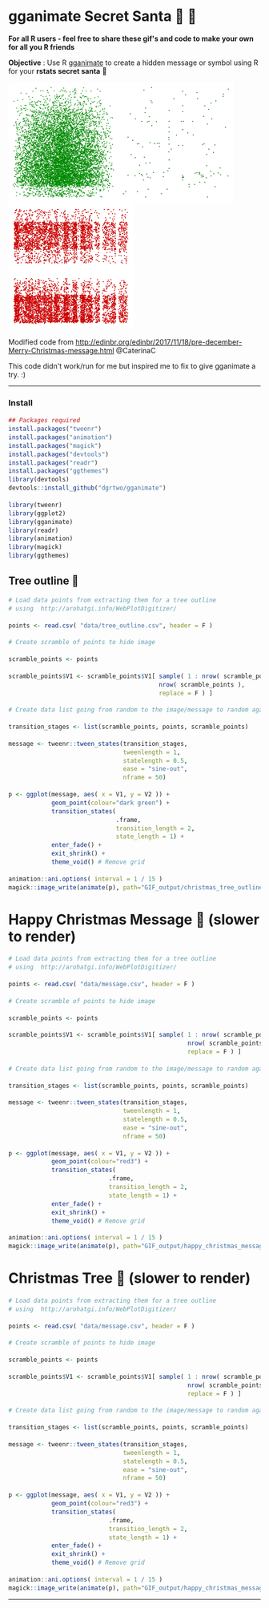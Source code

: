 # gganimate Secret Santa  :christmas_tree: :santa:

**For all R users - feel free to share these gif's and code to make your own for all you R friends**

**Objective** : Use R [gganimate](https://github.com/thomasp85/gganimate) to create a hidden message or symbol using R for your **rstats secret santa**  :gift:

<img src="https://github.com/adaish/gganimate_secret_santa/blob/master/GIF_output/christmas_tree.gif" width="220" height="240" /><img src="https://github.com/adaish/gganimate_secret_santa/blob/master/GIF_output/christmas_tree_outline.gif" width="230" height="240" /><img src="https://github.com/adaish/gganimate_secret_santa/blob/master/GIF_output/happy_christmas_message.gif" width="250" height="250" />

Modified code from http://edinbr.org/edinbr/2017/11/18/pre-december-Merry-Christmas-message.html @CaterinaC

This code didn't work/run for me but inspired me to fix to give gganimate a try. :)

----
### Install 
``` r
## Packages required
install.packages("tweenr")
install.packages("animation")
install.packages("magick")
install.packages("devtools")
install.packages("readr")
install.packages("ggthemes")
library(devtools)
devtools::install_github("dgrtwo/gganimate")

library(tweenr)
library(ggplot2)
library(gganimate)
library(readr)
library(animation)
library(magick)
library(ggthemes)
```
## Tree outline :christmas_tree:
``` r
# Load data points from extracting them for a tree outline 
# using  http://arohatgi.info/WebPlotDigitizer/

points <- read.csv( "data/tree_outline.csv", header = F )

# Create scramble of points to hide image 

scramble_points <- points

scramble_points$V1 <- scramble_points$V1[ sample( 1 : nrow( scramble_points ),
                                          nrow( scramble_points ),
                                          replace = F ) ]

# Create data list going from random to the image/message to random again

transition_stages <- list(scramble_points, points, scramble_points)

message <- tweenr::tween_states(transition_stages,
                                tweenlength = 1,
                                statelength = 0.5,
                                ease = "sine-out", 
                                nframe = 50) 

p <- ggplot(message, aes( x = V1, y = V2 )) + 
            geom_point(colour="dark green") + 
            transition_states(
                              .frame,
                              transition_length = 2,
                              state_length = 1) +
            enter_fade() + 
            exit_shrink() + 
            theme_void() # Remove grid 

animation::ani.options( interval = 1 / 15 )
magick::image_write(animate(p), path="GIF_output/christmas_tree_outline.gif")
```
# Happy Christmas Message :santa: (slower to render)
``` r
# Load data points from extracting them for a tree outline 
# using  http://arohatgi.info/WebPlotDigitizer/

points <- read.csv( "data/message.csv", header = F )

# Create scramble of points to hide image 

scramble_points <- points

scramble_points$V1 <- scramble_points$V1[ sample( 1 : nrow( scramble_points ),
                                                  nrow( scramble_points ),
                                                  replace = F ) ]

# Create data list going from random to the image/message to random again

transition_stages <- list(scramble_points, points, scramble_points)

message <- tweenr::tween_states(transition_stages,
                                tweenlength = 1,
                                statelength = 0.5,
                                ease = "sine-out", 
                                nframe = 50) 

p <- ggplot(message, aes( x = V1, y = V2 )) + 
            geom_point(colour="red3") + 
            transition_states(
                            .frame,
                            transition_length = 2,
                            state_length = 1) +
            enter_fade() + 
            exit_shrink() + 
            theme_void() # Remove grid 

animation::ani.options( interval = 1 / 15 )
magick::image_write(animate(p), path="GIF_output/happy_christmas_message.gif")
```
# Christmas Tree :christmas_tree: (slower to render)
``` r
# Load data points from extracting them for a tree outline 
# using  http://arohatgi.info/WebPlotDigitizer/

points <- read.csv( "data/message.csv", header = F )

# Create scramble of points to hide image 

scramble_points <- points

scramble_points$V1 <- scramble_points$V1[ sample( 1 : nrow( scramble_points ),
                                                  nrow( scramble_points ),
                                                  replace = F ) ]

# Create data list going from random to the image/message to random again

transition_stages <- list(scramble_points, points, scramble_points)

message <- tweenr::tween_states(transition_stages,
                                tweenlength = 1,
                                statelength = 0.5,
                                ease = "sine-out", 
                                nframe = 50) 

p <- ggplot(message, aes( x = V1, y = V2 )) + 
            geom_point(colour="red3") + 
            transition_states(
                            .frame,
                            transition_length = 2,
                            state_length = 1) +
            enter_fade() + 
            exit_shrink() + 
            theme_void() # Remove grid 

animation::ani.options( interval = 1 / 15 )
magick::image_write(animate(p), path="GIF_output/happy_christmas_message.gif")
```

---
